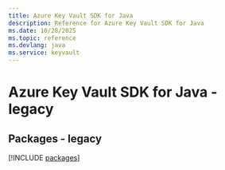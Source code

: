 ```yaml
---
title: Azure Key Vault SDK for Java
description: Reference for Azure Key Vault SDK for Java
ms.date: 10/28/2025
ms.topic: reference
ms.devlang: java
ms.service: keyvault
---
```

# Azure Key Vault SDK for Java - legacy
## Packages - legacy
[!INCLUDE [packages](key-vault-index.md)]